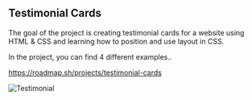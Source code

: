 <h2>Testimonial Cards</h2>

<p>The goal of the project is creating testimonial cards for a website using HTML & CSS and learning how to position and use layout in CSS. </p>

<p> In the project, you can find 4 different examples..</p>

https://roadmap.sh/projects/testimonial-cards


![Testimonial](https://github.com/user-attachments/assets/754c4a8c-1023-42c9-abf0-ea335daeda30)
